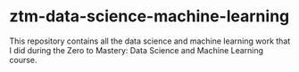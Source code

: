 # ztm-data-science-machine-learning
This repository contains all the data science and machine learning work that I did during the Zero to Mastery: Data Science and Machine Learning course.
